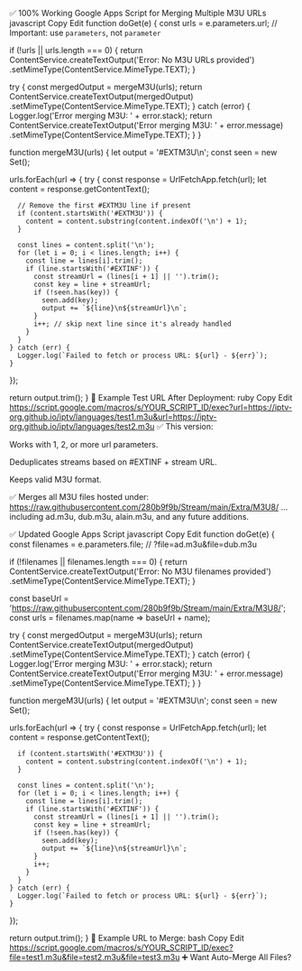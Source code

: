 ✅ 100% Working Google Apps Script for Merging Multiple M3U URLs
javascript
Copy
Edit
function doGet(e) {
  const urls = e.parameters.url; // Important: use `parameters`, not `parameter`

  if (!urls || urls.length === 0) {
    return ContentService.createTextOutput('Error: No M3U URLs provided')
      .setMimeType(ContentService.MimeType.TEXT);
  }

  try {
    const mergedOutput = mergeM3U(urls);
    return ContentService.createTextOutput(mergedOutput)
      .setMimeType(ContentService.MimeType.TEXT);
  } catch (error) {
    Logger.log('Error merging M3U: ' + error.stack);
    return ContentService.createTextOutput('Error merging M3U: ' + error.message)
      .setMimeType(ContentService.MimeType.TEXT);
  }
}

function mergeM3U(urls) {
  let output = '#EXTM3U\n';
  const seen = new Set();

  urls.forEach(url => {
    try {
      const response = UrlFetchApp.fetch(url);
      let content = response.getContentText();

      // Remove the first #EXTM3U line if present
      if (content.startsWith('#EXTM3U')) {
        content = content.substring(content.indexOf('\n') + 1);
      }

      const lines = content.split('\n');
      for (let i = 0; i < lines.length; i++) {
        const line = lines[i].trim();
        if (line.startsWith('#EXTINF')) {
          const streamUrl = (lines[i + 1] || '').trim();
          const key = line + streamUrl;
          if (!seen.has(key)) {
            seen.add(key);
            output += `${line}\n${streamUrl}\n`;
          }
          i++; // skip next line since it's already handled
        }
      }
    } catch (err) {
      Logger.log(`Failed to fetch or process URL: ${url} - ${err}`);
    }
  });

  return output.trim();
}
🧪 Example Test URL After Deployment:
ruby
Copy
Edit
https://script.google.com/macros/s/YOUR_SCRIPT_ID/exec?url=https://iptv-org.github.io/iptv/languages/test1.m3u&url=https://iptv-org.github.io/iptv/languages/test2.m3u
✅ This version:

Works with 1, 2, or more url parameters.

Deduplicates streams based on #EXTINF + stream URL.

Keeps valid M3U format.







✅ Merges all M3U files hosted under:
https://raw.githubusercontent.com/280b9f9b/Stream/main/Extra/M3U8/
…including ad.m3u, dub.m3u, alain.m3u, and any future additions.

✅ Updated Google Apps Script
javascript
Copy
Edit
function doGet(e) {
  const filenames = e.parameters.file; // ?file=ad.m3u&file=dub.m3u

  if (!filenames || filenames.length === 0) {
    return ContentService.createTextOutput('Error: No M3U filenames provided')
      .setMimeType(ContentService.MimeType.TEXT);
  }

  const baseUrl = 'https://raw.githubusercontent.com/280b9f9b/Stream/main/Extra/M3U8/';
  const urls = filenames.map(name => baseUrl + name);

  try {
    const mergedOutput = mergeM3U(urls);
    return ContentService.createTextOutput(mergedOutput)
      .setMimeType(ContentService.MimeType.TEXT);
  } catch (error) {
    Logger.log('Error merging M3U: ' + error.stack);
    return ContentService.createTextOutput('Error merging M3U: ' + error.message)
      .setMimeType(ContentService.MimeType.TEXT);
  }
}

function mergeM3U(urls) {
  let output = '#EXTM3U\n';
  const seen = new Set();

  urls.forEach(url => {
    try {
      const response = UrlFetchApp.fetch(url);
      let content = response.getContentText();

      if (content.startsWith('#EXTM3U')) {
        content = content.substring(content.indexOf('\n') + 1);
      }

      const lines = content.split('\n');
      for (let i = 0; i < lines.length; i++) {
        const line = lines[i].trim();
        if (line.startsWith('#EXTINF')) {
          const streamUrl = (lines[i + 1] || '').trim();
          const key = line + streamUrl;
          if (!seen.has(key)) {
            seen.add(key);
            output += `${line}\n${streamUrl}\n`;
          }
          i++;
        }
      }
    } catch (err) {
      Logger.log(`Failed to fetch or process URL: ${url} - ${err}`);
    }
  });

  return output.trim();
}
🔗 Example URL to Merge:
bash
Copy
Edit
https://script.google.com/macros/s/YOUR_SCRIPT_ID/exec?file=test1.m3u&file=test2.m3u&file=test3.m3u
➕ Want Auto-Merge All Files?








